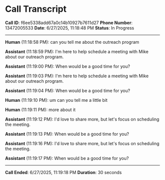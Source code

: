 # Call Transcript
**Call ID**: f6ee5338add67a0c14b10927b7611d27
**Phone Number**: 13472005533
**Date**: 6/27/2025, 11:18:48 PM
**Status**: In Progress

---

**Human** (11:18:58 PM): can you tell me about the outreach program

**Assistant** (11:18:59 PM): I'm here to help schedule a meeting with Mike about our outreach program.

**Assistant** (11:19:00 PM):  When would be a good time for you?

**Assistant** (11:19:03 PM): I'm here to help schedule a meeting with Mike about our outreach program.

**Assistant** (11:19:04 PM):  When would be a good time for you?

**Human** (11:19:10 PM): um can you tell me a little bit

**Human** (11:19:11 PM): more about it

**Assistant** (11:19:12 PM): I'd love to share more, but let's focus on scheduling the meeting.

**Assistant** (11:19:13 PM):  When would be a good time for you?

**Assistant** (11:19:16 PM): I'd love to share more, but let's focus on scheduling the meeting.

**Assistant** (11:19:17 PM):  When would be a good time for you?


---

**Call Ended**: 6/27/2025, 11:19:18 PM
**Duration**: 30 seconds
